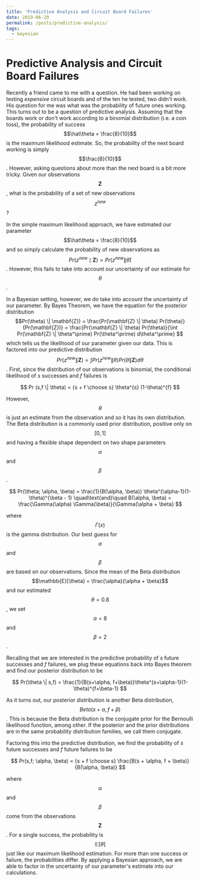 ```yaml
---
title: 'Predictive Analysis and Circuit Board Failures'
date: 2019-06-20
permalink: /posts/predictive-analysis/
tags:
  - bayesian
---
```


Predictive Analysis and Circuit Board Failures
======

Recently a friend came to me with a question. He had been working on testing *expensive* circuit boards and of the ten he tested, two didn't work. His question for me was what was the probability of future ones working. This turns out to be a question of predictive analysis. Assuming that the boards work or don't work according to a binomial distribution (i.e. a coin toss), the probability of success $$\hat\theta = \frac{8}{10}$$ is the maximum likelihood estimate. So, the probability of the next board working is simply $$\frac{8}{10}$$. However, asking questions about more than the next board is a bit more tricky. Given our observations $$\mathbf{Z}$$, what is the probability of a set of new observations $$z^{new}$$?


In the simple maximum likelihood approach, we have estimated our parameter $$\hat\theta = \frac{8}{10}$$ and so simply calculate the probability of new observations as $$Pr(z^{new} \mid \mathbf{Z}) = Pr(z^{new} \| \hat\theta)$$. However, this fails to take into account our uncertainty of our estimate for $$\theta$$.

In a Bayesian setting, however, we do take into account the uncertainty of our parameter. By Bayes Theorem, we have the equation for the posterior distribution $$Pr(\theta) \| \mathbf{Z}) = \frac{Pr(\mathbf{Z} \| \theta) Pr(\theta)}{Pr(\mathbf{Z})} =  \frac{Pr(\mathbf{Z} \| \theta) Pr(\theta)}{\int Pr(\mathbf{Z} \| \theta^\prime) Pr(\theta^\prime) d\theta^\prime} $$ which tells us the likelihood of our parameter given our data. This is factored into our predictive distribution $$Pr(z^{new} \| \mathbf{Z}) = \int Pr(z^{new} \| \theta) Pr(\theta \| \mathbf{Z}) d\theta$$. First, since the distribution of our observations is binomial, the conditional likelihood of *s* successes and *f* failures is 

$$
Pr (s,f \| \theta) = {s + f \choose s} \theta^{s} (1-\theta)^{f}
$$

However, $$\theta$$ is just an estimate from the observation and so it has its own distribution. The Beta distribution is a commonly used prior distribution, positive only on $$[0,1]$$ and having a flexible shape dependent on two shape parameters $$\alpha$$ and $$\beta$$.

$$
Pr(\theta; \alpha, \beta) = \frac{1}{B(\alpha, \beta)} \theta^{\alpha-1}(1-\theta)^{\beta - 1} \quad\text{and}\quad B(\alpha, \beta) = \frac{\Gamma(\alpha) \Gamma(\beta)}{\Gamma(\alpha + \beta}
$$

where $$\Gamma(x)$$ is the gamma distribution. Our best guess for $$\alpha$$ and $$\beta$$ are based on our observations. Since the mean of the Beta distribution $$\mathbb{E}[\theta] = \frac{\alpha}{\alpha + \beta}$$ and our estimated $$\theta = 0.8$$, we set $$\alpha = 8$$ and $$\beta = 2$$.

Recalling that we are interested in the predictive probability of *s* future successes and *f* failures, we plug these equations back into Bayes theorem and find our posterior distribution to be

$$
Pr(\theta \| s,f) = \frac{1}{B(s+\alpha, f+\beta)}\theta^{s+\alpha-1}(1-\theta)^{f+\beta-1}
$$

As it turns out, our posterior distribution is another Beta distribution, $$Beta(s+\alpha, f+\beta)$$. This is because the Beta distribution is the conjugate prior for the Bernoulli likelihood function, among other. If the posterior and the prior distributions are in the same probability distribution families, we call them conjugate. 

Factoring this into the predictive distribution, we find the probability of *s* future successes and *f* future failures to be

$$
Pr(s,f; \alpha, \beta) = {s + f \choose s} \frac{B(s + \alpha, f + \beta)}{B(\alpha, \beta)}
$$

where $$\alpha$$ and $$\beta$$ come from the observations $$\mathbf{Z}$$. For a single success, the probability is $$\mathbb{E} [\theta] $$ just like our maximum likelihood estimation. For more than one success or failure, the probabilities differ. By applying a Bayesian approach, we are able to factor in the uncertainty of our parameter's estimate into our calculations.


